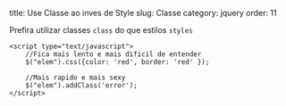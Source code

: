 title: Use Classe ao inves de Style
slug: Classe
category: jquery
order: 11

Prefira utilizar classes `class` do que estilos `styles`

	<script type="text/javascript">
		//Fica mais lento e mais dificil de entender
		$("elem").css({color: 'red', border: 'red' });

		//Mais rapido e mais sexy
		$("elem").addClass('error');
	</script>  
	


